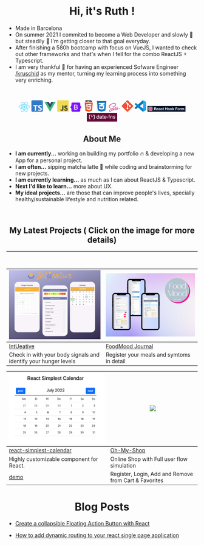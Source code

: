 <h1 align="center">Hi, it's Ruth !</h1>

* Made in Barcelona
* On summer 2021 I commited to become a Web Developer and slowly :snail:  but steadily :muscle: I'm getting closer to that goal everyday. 
* After finishing a 580h bootcamp with focus on VueJS, I wanted to check out other frameworks and that's when I fell for the combo ReactJS + Typescript.
* I am very thankful :pray: for having an experienced Sofware Engineer [/kruschid](https://github.com/kruschid) as my mentor, turning my learning process into something very enriching.

<br>
<p align="center">
<img width="30" src="react-logo.png">
<img width="30" src="ts-logo.png">
<img width="30" src="vue-logo.png">
<img width="30" src="JavaScript-logo.png">
<img width="30" src="bootstrap-logo.svg">
<img width="30" src="html-logo.png">
<img width="30" src="css-logo.jpeg">
<img width="30" src="sass-logo.png">
<img width="30" src="git-logo.png">
<img width="30" src="vscode.png">
<img width="100" src="datefns.jpeg">
<img width="80" src="reacthookform.jpeg">
</p>

<h2 align="center">About Me</h2>

* **I am currently...** working on building my portfolio :fire: & developing a new App for a personal project.
* **I am often...** sipping matcha latte :tea: while coding and brainstorming for new projects. 
* **I am currently learning...** as much as I can about ReactJS & Typescript.
* **Next I'd like to learn...** more about UX.
* **My ideal projects...** are those that can improve people's lives, specially healthy/sustainable lifestyle and nutrition related.


<br>
<h2 align="center">My Latest Projects ( Click on the image for more details) </h2>

---
<br>



| [<img src="intueative.png" width="400">](https://github.com/ruthtempo/eat-intuitive/blob/master/README.md) |  [<img src="motto2.png" width="400">](https://github.com/ruthtempo/food-diary) |
|-----------------------------------------------------------------|------------------------------------------------|
| [IntUeative](https://intueative.netlify.app/)                   | [FoodMood Journal](https://foodmoodjournal.netlify.app/) |
| Check in with your body signals and identify your hunger levels | Register your meals and symtoms in detail   | 

| <img src="pic_calendar.png" width="400">   | [<img src="ohmyshop.png" width="400">](https://github.com/ruthtempo/online-store-react) 
|-------------------------------------------|-------------------------------------------------------------------------------------
| [react-simplest-calendar](https://www.npmjs.com/package/react-simplest-calendar) | [Oh-My-Shop](https://oh-my-shop.netlify.app/) 
|  Highly customizable component for React.                      | Online Shop with Full user flow simulation
| [demo](https://ruthtempo.github.io/react-simplest-calendar/)   | Register, Login, Add and Remove from Cart & Favorites
                                                          
                                                                 
 
 <h1 align="center">Blog Posts</h1>
 
 
 * [Create a collapsible Floating Action Button with React](https://dev.to/ruthtempo/create-a-collapsible-floating-action-button-with-react-iee)
 
 * [How to add dynamic routing to your react single page application](https://dev.to/ruthtempo/how-to-add-dynamic-routing-to-your-react-single-page-application-flm)


